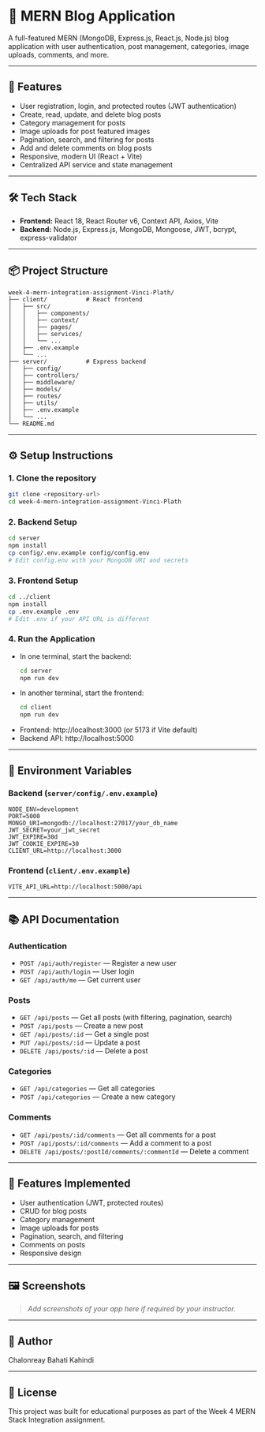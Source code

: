 # 📝 MERN Blog Application

A full-featured MERN (MongoDB, Express.js, React.js, Node.js) blog application with user authentication, post management, categories, image uploads, comments, and more.

---

## 🚀 Features
- User registration, login, and protected routes (JWT authentication)
- Create, read, update, and delete blog posts
- Category management for posts
- Image uploads for post featured images
- Pagination, search, and filtering for posts
- Add and delete comments on blog posts
- Responsive, modern UI (React + Vite)
- Centralized API service and state management

---

## 🛠️ Tech Stack
- **Frontend:** React 18, React Router v6, Context API, Axios, Vite
- **Backend:** Node.js, Express.js, MongoDB, Mongoose, JWT, bcrypt, express-validator

---

## 📦 Project Structure
```
week-4-mern-integration-assignment-Vinci-Plath/
├── client/           # React frontend
│   ├── src/
│   │   ├── components/
│   │   ├── context/
│   │   ├── pages/
│   │   ├── services/
│   │   └── ...
│   ├── .env.example
│   └── ...
├── server/           # Express backend
│   ├── config/
│   ├── controllers/
│   ├── middleware/
│   ├── models/
│   ├── routes/
│   ├── utils/
│   ├── .env.example
│   └── ...
└── README.md
```

---

## ⚙️ Setup Instructions

### 1. **Clone the repository**
```bash
git clone <repository-url>
cd week-4-mern-integration-assignment-Vinci-Plath
```

### 2. **Backend Setup**
```bash
cd server
npm install
cp config/.env.example config/config.env
# Edit config.env with your MongoDB URI and secrets
```

### 3. **Frontend Setup**
```bash
cd ../client
npm install
cp .env.example .env
# Edit .env if your API URL is different
```

### 4. **Run the Application**
- In one terminal, start the backend:
  ```bash
  cd server
  npm run dev
  ```
- In another terminal, start the frontend:
  ```bash
  cd client
  npm run dev
  ```
- Frontend: http://localhost:3000 (or 5173 if Vite default)
- Backend API: http://localhost:5000

---

## 🔑 Environment Variables

### **Backend (`server/config/.env.example`)**
```env
NODE_ENV=development
PORT=5000
MONGO_URI=mongodb://localhost:27017/your_db_name
JWT_SECRET=your_jwt_secret
JWT_EXPIRE=30d
JWT_COOKIE_EXPIRE=30
CLIENT_URL=http://localhost:3000
```

### **Frontend (`client/.env.example`)**
```env
VITE_API_URL=http://localhost:5000/api
```

---

## 📚 API Documentation

### **Authentication**
- `POST /api/auth/register` — Register a new user
- `POST /api/auth/login` — User login
- `GET /api/auth/me` — Get current user

### **Posts**
- `GET /api/posts` — Get all posts (with filtering, pagination, search)
- `POST /api/posts` — Create a new post
- `GET /api/posts/:id` — Get a single post
- `PUT /api/posts/:id` — Update a post
- `DELETE /api/posts/:id` — Delete a post

### **Categories**
- `GET /api/categories` — Get all categories
- `POST /api/categories` — Create a new category

### **Comments**
- `GET /api/posts/:id/comments` — Get all comments for a post
- `POST /api/posts/:id/comments` — Add a comment to a post
- `DELETE /api/posts/:postId/comments/:commentId` — Delete a comment

---

## 🧪 Features Implemented
- User authentication (JWT, protected routes)
- CRUD for blog posts
- Category management
- Image uploads for posts
- Pagination, search, and filtering
- Comments on posts
- Responsive design

---

## 🖼️ Screenshots
> _Add screenshots of your app here if required by your instructor._

---

## 👤 Author
Chalonreay Bahati Kahindi

---

## 📄 License
This project was built for educational purposes as part of the Week 4 MERN Stack Integration assignment.
